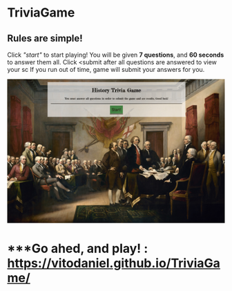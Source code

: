 # TriviaGame

## Rules are simple!
Click *"start"* to start playing!
You will be given **7 questions**, and **60 seconds** to answer them all. 
Click <submit after all questions are answered to view your sc
If you run out of time, game will submit your answers for you.

![](assets/images/SS.png)




# ***Go ahed, and play! : https://vitodaniel.github.io/TriviaGame/

